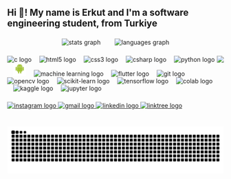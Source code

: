 <h2 align="left">Hi 👋! My name is Erkut and I'm a software engineering student, from Turkiye</h2>

###

<div align="center">
  <img src="https://github-readme-stats.vercel.app/api?username=erkutym1&hide_title=false&hide_rank=false&show_icons=true&include_all_commits=true&count_private=true&disable_animations=false&theme=dracula&locale=en&hide_border=false" height="150" alt="stats graph"  />
  <img width="25" />
  <img src="https://github-readme-stats.vercel.app/api/top-langs?username=erkutym1&locale=en&hide_title=false&layout=compact&card_width=320&langs_count=5&theme=dracula&hide_border=false" height="150" alt="languages graph"  />
</div>

###

<img align="right" height="150" src="https://miro.medium.com/v2/resize:fit:1400/1*VMmvImch6VU5pc2VktY1uw.gif"  />

###

<div align="left">
  <img src="https://cdn.jsdelivr.net/gh/devicons/devicon/icons/c/c-original.svg" height="30" alt="c logo" title="C" />
  <img width="10" />
  <img src="https://cdn.jsdelivr.net/gh/devicons/devicon/icons/html5/html5-original.svg" height="30" alt="html5 logo" title="HTML5" />
  <img width="10" />
  <img src="https://cdn.jsdelivr.net/gh/devicons/devicon/icons/css3/css3-original.svg" height="30" alt="css3 logo" title="CSS3" />
  <img width="10" />
  <img src="https://cdn.jsdelivr.net/gh/devicons/devicon/icons/csharp/csharp-original.svg" height="30" alt="csharp logo" title="C#" />
  <img width="10" />
  <img src="https://cdn.jsdelivr.net/gh/devicons/devicon/icons/python/python-original.svg" height="30" alt="python logo" title="Python" />
  <img width="10" />
  <img src="https://raw.githubusercontent.com/devicons/devicon/master/icons/android/android-original-wordmark.svg" height="30" alt="android logo" title="Android" />
  <img width="10" />
  <img src="https://cdn-icons-png.flaticon.com/512/8637/8637099.png" height="30" alt="machine learning logo" title="Machine Learning" />
  <img width="10" />
  <img src="https://www.vectorlogo.zone/logos/flutterio/flutterio-icon.svg" height="30" alt="flutter logo" title="Flutter" />
  <img width="10" />
  <img src="https://www.vectorlogo.zone/logos/git-scm/git-scm-icon.svg" height="30" alt="git logo" title="Git" />
  <img width="10" />
  <img src="https://www.vectorlogo.zone/logos/opencv/opencv-icon.svg" height="30" alt="opencv logo" title="OpenCV" />
  <img width="10" />
  <img src="https://upload.wikimedia.org/wikipedia/commons/0/05/Scikit_learn_logo_small.svg" height="30" alt="scikit-learn logo" title="Scikit-learn" />
  <img width="10" />
  <img src="https://www.vectorlogo.zone/logos/tensorflow/tensorflow-icon.svg" height="30" alt="tensorflow logo" title="TensorFlow" />
  <img width="10" />
  <img src="https://mikaelahonen.com/img/google-colab.png" height="30" alt="colab logo" title="Google Colab" />
  <img width="10" />
  <img src="https://logowik.com/content/uploads/images/kaggle4255.logowik.com.webp" height="30" alt="kaggle logo" title="Kaggle" />
  <img width="10" />
  <img src="https://upload.wikimedia.org/wikipedia/commons/thumb/3/38/Jupyter_logo.svg/1200px-Jupyter_logo.svg.png" height="30" alt="jupyter logo" title="Jupyter Notebook" />
</div>

###

<div align="left">
  <a href="https://instagram.com/erkutym1" target="_blank">
    <img src="https://img.shields.io/static/v1?message=Instagram&logo=instagram&label=&color=E4405F&logoColor=white&labelColor=&style=for-the-badge" height="35" alt="instagram logo"  />
  </a>
  <a href="mailto:erkutyildirim12@gmail.com" target="_blank">
    <img src="https://img.shields.io/static/v1?message=Gmail&logo=gmail&label=&color=D14836&logoColor=white&labelColor=&style=for-the-badge" height="35" alt="gmail logo"  />
  </a>
  <a href="https://www.linkedin.com/in/erkutyildirim/" target="_blank">
    <img src="https://img.shields.io/static/v1?message=LinkedIn&logo=linkedin&label=&color=0077B5&logoColor=white&labelColor=&style=for-the-badge" height="35" alt="linkedin logo"  />
  </a>
  <a href="https://linktr.ee/erkutym1" target="_blank">
    <img src="https://img.shields.io/static/v1?message=Linktree&logo=linktree&label=&color=0077B5&logoColor=white&labelColor=&style=for-the-badge" height="35" alt="linktree logo"  />
  </a>
</div>

###

<br clear="both">

<img src="https://raw.githubusercontent.com/erkutym1/erkutym1/output/snake.svg" alt="Snake animation" />

###
